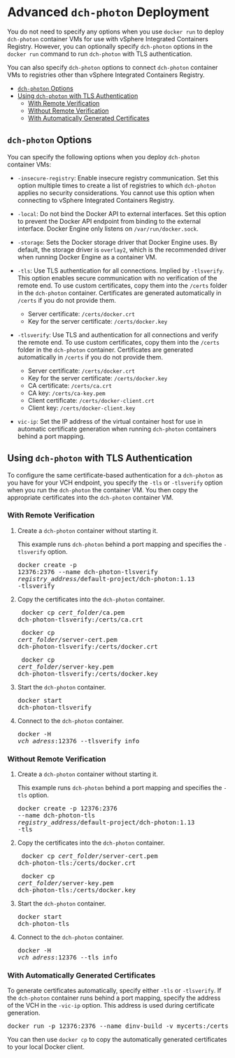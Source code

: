 # Advanced `dch-photon` Deployment 

You do not need to specify any options when you use `docker run` to deploy `dch-photon` container VMs for use with vSphere Integrated Containers Registry. However, you can optionally specify `dch-photon` options in the `docker run` command to run `dch-photon` with TLS authentication.

You can also specify `dch-photon` options to connect `dch-photon` container VMs to registries other than vSphere Integrated Containers Registry.

- [`dch-photon` Options](#options)
- [Using `dch-photon` with TLS Authentication](#auth)
  - [With Remote Verification](#auth_tlsverify) 
  - [Without Remote Verification](#auth_tls)
  - [With Automatically Generated Certificates](#auth_auto)

## `dch-photon` Options <a id="options"></a>

You can specify the following options when you deploy `dch-photon` container VMs:

- `-insecure-registry`: Enable insecure registry communication. Set this option multiple times to create a list of registries to which `dch-photon` applies no security considerations. You cannot use this option when connecting to vSphere Integrated Containers Registry.
- `-local`: Do not bind the Docker API to external interfaces. Set this option to prevent the Docker API endpoint from binding to the external interface. Docker Engine only listens on `/var/run/docker.sock`.
- `-storage`: Sets the Docker storage driver that Docker Engine uses. By default, the storage driver is `overlay2`, which is the recommended driver when running Docker Engine as a container VM.
- `-tls`: Use TLS authentication for all connections. Implied by `-tlsverify`. This option enables secure communication with no verification of the remote end. To use custom certificates, copy them into the `/certs` folder in the `dch-photon` container. Certificates are generated automatically in `/certs` if you do not provide them. 

   -  Server certificate: `/certs/docker.crt`
   -  Key for the server certificate: `/certs/docker.key`
- `-tlsverify`: Use TLS and authentication for all connections and verify the remote end. To use custom certificates, copy them into the `/certs` folder in the `dch-photon` container. Certificates are generated automatically in `/certs` if you do not provide them. 

  - Server certificate: `/certs/docker.crt`
  - Key for the server certificate: `/certs/docker.key`
  - CA certificate: `/certs/ca.crt` 
  - CA key: `/certs/ca-key.pem` 
  - Client certificate: `/certs/docker-client.crt`
  - Client key: `/certs/docker-client.key` 
- `vic-ip`: Set the IP address of the virtual container host for  use in automatic certificate generation when running `dch-photon` containers behind a port mapping.


## Using `dch-photon` with TLS Authentication <a id="auth"></a>

To configure the same certificate-based authentication for a `dch-photon` as you have for your VCH endpoint, you specify the `-tls` or `-tlsverify` option when you run the `dch-photon` the container VM. You then copy the appropriate certificates into the `dch-photon` container VM.

### With Remote Verification <a id="auth_tlsverify"></a>

1. Create a `dch-photon` container without starting it.

    This example runs `dch-photon` behind a port mapping and specifies the `-tlsverify` option.<pre>docker create -p 12376:2376 --name dch-photon-tlsverify <i>registry_address</i>/default-project/dch-photon:1.13 -tlsverify</pre>

2. Copy the certificates into the `dch-photon` container.<pre> docker cp <i>cert_folder</i>/ca.pem dch-photon-tlsverify:/certs/ca.crt</pre><pre> docker cp <i>cert_folder</i>/server-cert.pem dch-photon-tlsverify:/certs/docker.crt</pre><pre> docker cp <i>cert_folder</i>/server-key.pem dch-photon-tlsverify:/certs/docker.key</pre>   
3. Start the `dch-photon` container.<pre>docker start dch-photon-tlsverify</pre>
4. Connect to the `dch-photon` container.<pre>docker -H <i>vch_adress</i>:12376 --tlsverify info</pre>

### Without Remote Verification <a id="auth_tls"></a>

1. Create a `dch-photon` container without starting it.

    This example runs `dch-photon` behind a port mapping and specifies the `-tls` option.<pre>docker create -p 12376:2376 --name dch-photon-tls <i>registry_address</i>/default-project/dch-photon:1.13 -tls</pre>

2. Copy the certificates into the `dch-photon` container.<pre> docker cp <i>cert_folder</i>/server-cert.pem dch-photon-tls:/certs/docker.crt</pre><pre> docker cp <i>cert_folder</i>/server-key.pem dch-photon-tls:/certs/docker.key</pre>   
3. Start the `dch-photon` container.<pre>docker start dch-photon-tls</pre>
4. Connect to the `dch-photon` container.<pre>docker -H <i>vch_adress</i>:12376 --tls info</pre>

### With Automatically Generated Certificates <a id="auth_auto"></a>

To generate certificates automatically, specify either `-tls` or `-tlsverify`. If the `dch-photon` container runs behind a port mapping, specify the address of the VCH in the `-vic-ip` option. This address is used during certificate generation.

<pre>docker run -p 12376:2376 --name dinv-build -v mycerts:/certs vmware/dch-photon -tlsverify -vic-ip <i>vch_adress</i></pre>

You can then use `docker cp` to copy the automatically generated certificates to your local Docker client.